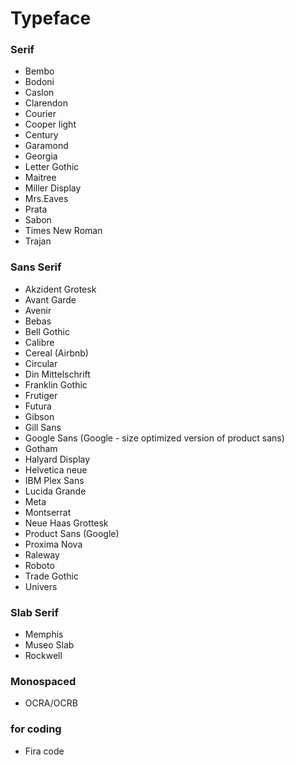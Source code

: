 

# Typeface

### Serif
* Bembo
* Bodoni
* Caslon
* Clarendon
* Courier
* Cooper light
* Century
* Garamond
* Georgia
* Letter Gothic
* Maitree
* Miller Display
* Mrs.Eaves
* Prata
* Sabon
* Times New Roman
* Trajan

### Sans Serif

* Akzident Grotesk
* Avant Garde
* Avenir
* Bebas
* Bell Gothic
* Calibre
* Cereal (Airbnb)
* Circular
* Din Mittelschrift
* Franklin Gothic
* Frutiger
* Futura
* Gibson
* Gill Sans
* Google Sans (Google - size optimized version of product sans)
* Gotham
* Halyard Display
* Helvetica neue
* IBM Plex Sans
* Lucida Grande
* Meta
* Montserrat
* Neue Haas Grottesk
* Product Sans (Google)
* Proxima Nova
* Raleway
* Roboto
* Trade Gothic
* Univers

### Slab Serif

* Memphis
* Museo Slab
* Rockwell


### Monospaced

* OCRA/OCRB


### for coding

* Fira code


